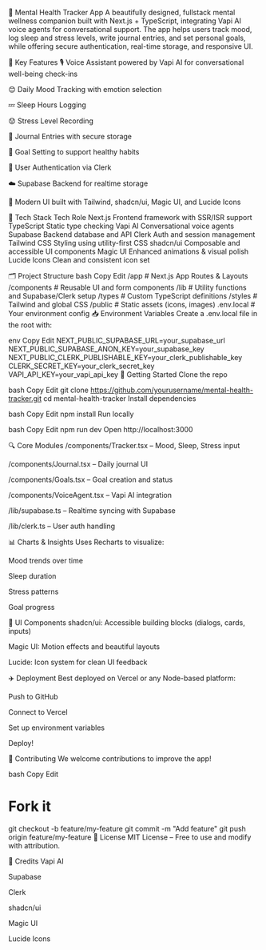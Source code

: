 🧠 Mental Health Tracker App
A beautifully designed, fullstack mental wellness companion built with Next.js + TypeScript, integrating Vapi AI voice agents for conversational support. The app helps users track mood, log sleep and stress levels, write journal entries, and set personal goals, while offering secure authentication, real-time storage, and responsive UI.

🌟 Key Features
🎙️ Voice Assistant powered by Vapi AI for conversational well-being check-ins

😊 Daily Mood Tracking with emotion selection

💤 Sleep Hours Logging

😟 Stress Level Recording

📓 Journal Entries with secure storage

🎯 Goal Setting to support healthy habits

🔐 User Authentication via Clerk

☁️ Supabase Backend for realtime storage

💅 Modern UI built with Tailwind, shadcn/ui, Magic UI, and Lucide Icons

🧱 Tech Stack
Tech	Role
Next.js	Frontend framework with SSR/ISR support
TypeScript	Static type checking
Vapi AI	Conversational voice agents
Supabase	Backend database and API
Clerk	Auth and session management
Tailwind CSS	Styling using utility-first CSS
shadcn/ui	Composable and accessible UI components
Magic UI	Enhanced animations & visual polish
Lucide Icons	Clean and consistent icon set

🗂️ Project Structure
bash
Copy
Edit
/app              # Next.js App Routes & Layouts
/components       # Reusable UI and form components
/lib              # Utility functions and Supabase/Clerk setup
/types            # Custom TypeScript definitions
/styles           # Tailwind and global CSS
/public           # Static assets (icons, images)
.env.local        # Your environment config
📥 Environment Variables
Create a .env.local file in the root with:

env
Copy
Edit
NEXT_PUBLIC_SUPABASE_URL=your_supabase_url
NEXT_PUBLIC_SUPABASE_ANON_KEY=your_supabase_key
NEXT_PUBLIC_CLERK_PUBLISHABLE_KEY=your_clerk_publishable_key
CLERK_SECRET_KEY=your_clerk_secret_key
VAPI_API_KEY=your_vapi_api_key
🚀 Getting Started
Clone the repo

bash
Copy
Edit
git clone https://github.com/yourusername/mental-health-tracker.git
cd mental-health-tracker
Install dependencies

bash
Copy
Edit
npm install
Run locally

bash
Copy
Edit
npm run dev
Open http://localhost:3000

🔍 Core Modules
/components/Tracker.tsx – Mood, Sleep, Stress input

/components/Journal.tsx – Daily journal UI

/components/Goals.tsx – Goal creation and status

/components/VoiceAgent.tsx – Vapi AI integration

/lib/supabase.ts – Realtime syncing with Supabase

/lib/clerk.ts – User auth handling

📊 Charts & Insights
Uses Recharts to visualize:

Mood trends over time

Sleep duration

Stress patterns

Goal progress

🎨 UI Components
shadcn/ui: Accessible building blocks (dialogs, cards, inputs)

Magic UI: Motion effects and beautiful layouts

Lucide: Icon system for clean UI feedback

✈️ Deployment
Best deployed on Vercel or any Node-based platform:

Push to GitHub

Connect to Vercel

Set up environment variables

Deploy!

🙌 Contributing
We welcome contributions to improve the app!

bash
Copy
Edit
# Fork it
git checkout -b feature/my-feature
git commit -m "Add feature"
git push origin feature/my-feature
📄 License
MIT License – Free to use and modify with attribution.

💚 Credits
Vapi AI

Supabase

Clerk

shadcn/ui

Magic UI

Lucide Icons

